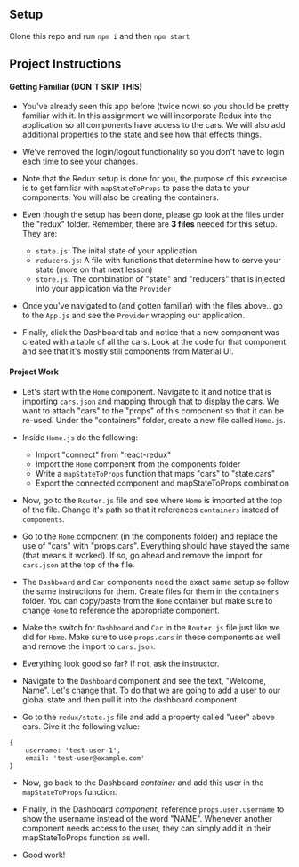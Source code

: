 ## Setup

Clone this repo and run `npm i` and then `npm start`

## Project Instructions

#### Getting Familiar (DON'T SKIP THIS)

* You've already seen this app before (twice now) so you should be pretty familiar with it. In this assignment we will incorporate Redux into the application so all components have access to the cars. We will also add additional properties to the state and see how that effects things.

* We've removed the login/logout functionality so you don't have to login each time to see your changes.

* Note that the Redux setup is done for you, the purpose of this excercise is to get familiar with `mapStateToProps` to pass the data to your components. You will also be creating the containers.

* Even though the setup has been done, please go look at the files under the "redux" folder. Remember, there are __3 files__ needed for this setup. They are:
    * `state.js`: The inital state of your application
    * `reducers.js`: A file with functions that determine how to serve your state (more on that next lesson)
    * `store.js`: The combination of "state" and "reducers" that is injected into your application via the `Provider`

* Once you've navigated to (and gotten familiar) with the files above.. go to the `App.js` and see the `Provider` wrapping our application.

* Finally, click the Dashboard tab and notice that a new component was created with a table of all the cars. Look at the code for that component and see that it's mostly still components from Material UI.

#### Project Work

* Let's start with the `Home` component. Navigate to it and notice that is importing `cars.json` and mapping through that to display the cars. We want to attach "cars" to the "props" of this component so that it can be re-used. Under the "containers" folder, create a new file called `Home.js`.

* Inside `Home.js` do the following:
    * Import "connect" from "react-redux"
    * Import the `Home` component from the components folder
    * Write a `mapStateToProps` function that maps "cars" to "state.cars"
    * Export the connected component and mapStateToProps combination

* Now, go to the `Router.js` file and see where `Home` is imported at the top of the file. Change it's path so that it references `containers` instead of `components`.

* Go to the `Home` component (in the components folder) and replace the use of "cars" with "props.cars". Everything should have stayed the same (that means it worked). If so, go ahead and remove the import for `cars.json` at the top of the file.

* The `Dashboard` and `Car` components need the exact same setup so follow the same instructions for them. Create files for them in the `containers` folder. You can copy/paste from the `Home` container but make sure to change `Home` to reference the appropriate component.

* Make the switch for `Dashboard` and `Car` in the `Router.js` file just like we did for `Home`. Make sure to use `props.cars` in these components as well and remove the import to `cars.json`.

* Everything look good so far? If not, ask the instructor.

* Navigate to the `Dashboard` component and see the text, "Welcome, Name". Let's change that. To do that we are going to add a user to our global state and then pull it into the dashboard component. 

* Go to the `redux/state.js` file and add a property called "user" above cars. Give it the following value:
```
{
    username: 'test-user-1',
    email: 'test-user@example.com'
}
```

* Now, go back to the Dashboard _container_ and add this user in the `mapStateToProps` function.

* Finally, in the Dashboard _component_, reference `props.user.username` to show the username instead of the word "NAME". Whenever another component needs access to the user, they can simply add it in their mapStateToProps function as well.

* Good work!